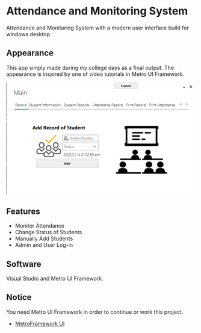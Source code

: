 # Attendance and Monitoring System

Attendance and Monitoring System with a modern user interface build for windows desktop

## Appearance

This app simply made during my college days as a final output.
The appearance is inspired by one of video tutorials in Metro UI Framework. 

![Monitoing](https://github.com/Cerezaaaa/Car-Parking-Monitoring-System/blob/master/Untitled.png)

## Features
* Monitor Attendance
* Change Status of Students
* Manually Add Students
* Admin and User Log-in

## Software
Visual Studio and Metro UI Framework.

## Notice
You need Metro UI Framework in order to continue or work this project. 
* <a href="http://thielj.github.io/MetroFramework/"> MetroFramework UI </a>
